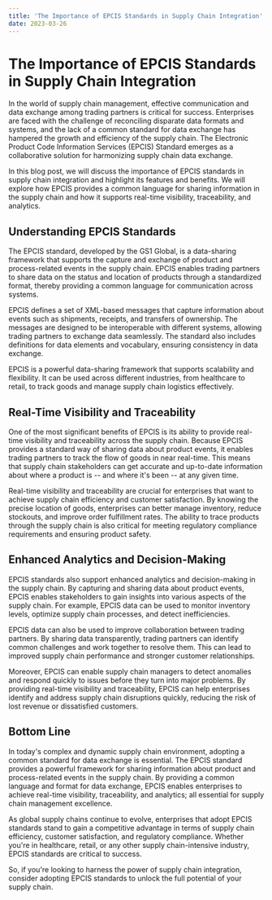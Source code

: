 ```yaml
---
title: 'The Importance of EPCIS Standards in Supply Chain Integration'
date: 2023-03-26
---
```


# The Importance of EPCIS Standards in Supply Chain Integration

In the world of supply chain management, effective communication and data exchange among trading partners is critical for success. Enterprises are faced with the challenge of reconciling disparate data formats and systems, and the lack of a common standard for data exchange has hampered the growth and efficiency of the supply chain. The Electronic Product Code Information Services (EPCIS) Standard emerges as a collaborative solution for harmonizing supply chain data exchange.

In this blog post, we will discuss the importance of EPCIS standards in supply chain integration and highlight its features and benefits. We will explore how EPCIS provides a common language for sharing information in the supply chain and how it supports real-time visibility, traceability, and analytics. 

## Understanding EPCIS Standards

The EPCIS standard, developed by the GS1 Global, is a data-sharing framework that supports the capture and exchange of product and process-related events in the supply chain. EPCIS enables trading partners to share data on the status and location of products through a standardized format, thereby providing a common language for communication across systems.

EPCIS defines a set of XML-based messages that capture information about events such as shipments, receipts, and transfers of ownership. The messages are designed to be interoperable with different systems, allowing trading partners to exchange data seamlessly. The standard also includes definitions for data elements and vocabulary, ensuring consistency in data exchange.

EPCIS is a powerful data-sharing framework that supports scalability and flexibility. It can be used across different industries, from healthcare to retail, to track goods and manage supply chain logistics effectively.

## Real-Time Visibility and Traceability

One of the most significant benefits of EPCIS is its ability to provide real-time visibility and traceability across the supply chain. Because EPCIS provides a standard way of sharing data about product events, it enables trading partners to track the flow of goods in near real-time. This means that supply chain stakeholders can get accurate and up-to-date information about where a product is -- and where it's been -- at any given time.

Real-time visibility and traceability are crucial for enterprises that want to achieve supply chain efficiency and customer satisfaction. By knowing the precise location of goods, enterprises can better manage inventory, reduce stockouts, and improve order fulfillment rates. The ability to trace products through the supply chain is also critical for meeting regulatory compliance requirements and ensuring product safety.

## Enhanced Analytics and Decision-Making

EPCIS standards also support enhanced analytics and decision-making in the supply chain. By capturing and sharing data about product events, EPCIS enables stakeholders to gain insights into various aspects of the supply chain. For example, EPCIS data can be used to monitor inventory levels, optimize supply chain processes, and detect inefficiencies.

EPCIS data can also be used to improve collaboration between trading partners. By sharing data transparently, trading partners can identify common challenges and work together to resolve them. This can lead to improved supply chain performance and stronger customer relationships.

Moreover, EPCIS can enable supply chain managers to detect anomalies and respond quickly to issues before they turn into major problems. By providing real-time visibility and traceability, EPCIS can help enterprises identify and address supply chain disruptions quickly, reducing the risk of lost revenue or dissatisfied customers.

## Bottom Line

In today's complex and dynamic supply chain environment, adopting a common standard for data exchange is essential. The EPCIS standard provides a powerful framework for sharing information about product and process-related events in the supply chain. By providing a common language and format for data exchange, EPCIS enables enterprises to achieve real-time visibility, traceability, and analytics; all essential for supply chain management excellence.

As global supply chains continue to evolve, enterprises that adopt EPCIS standards stand to gain a competitive advantage in terms of supply chain efficiency, customer satisfaction, and regulatory compliance. Whether you're in healthcare, retail, or any other supply chain-intensive industry, EPCIS standards are critical to success. 

So, if you're looking to harness the power of supply chain integration, consider adopting EPCIS standards to unlock the full potential of your supply chain.
